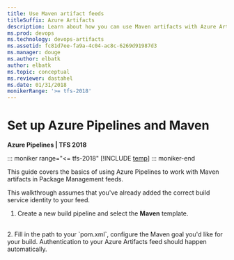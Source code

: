 ```yaml
---
title: Use Maven artifact feeds
titleSuffix: Azure Artifacts
description: Learn about how you can use Maven artifacts with Azure Artifacts or Team Foundation Server (TFS).
ms.prod: devops
ms.technology: devops-artifacts
ms.assetid: fc81d7ee-fa9a-4c04-ac8c-6269d91987d3
ms.manager: douge
ms.author: elbatk
author: elbatk
ms.topic: conceptual
ms.reviewer: dastahel
ms.date: 01/31/2018
monikerRange: '>= tfs-2018'
---
```

 
# Set up Azure Pipelines and Maven

**Azure Pipelines | TFS 2018**

::: moniker range="<= tfs-2018"
[!INCLUDE [temp](../_shared/concept-rename-note.md)]
::: moniker-end

This guide covers the basics of using Azure Pipelines to work with Maven artifacts in Package Management feeds.
 
This walkthrough assumes that you've already added the correct build service identity to your feed.

1. Create a new build pipeline and select the **Maven** template.
<br>
2. Fill in the path to your `pom.xml`, configure the Maven goal you'd like for your build. Authentication to your Azure Artifacts feed should happen automatically.
<br>
